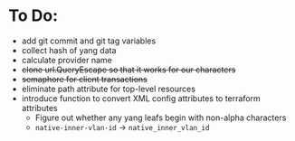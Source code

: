 # To Do:
- add git commit and git tag variables
- collect hash of yang data
- calculate provider name
- ~~clone url.QueryEscape so that it works for our characters~~
- ~~semaphore for client transactions~~
- eliminate path attribute for top-level resources
- introduce function to convert XML config attributes to terraform attributes
  - Figure out whether any yang leafs begin with non-alpha characters
  - `native-inner-vlan-id` -> `native_inner_vlan_id`
